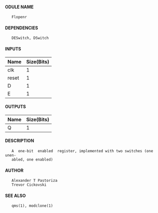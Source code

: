 #### ODULE NAME
       Flopenr

#### DEPENDENCIES
       DESwitch, DSwitch

#### INPUTS
Name  | Size(Bits)
------|------------
clk  |     1      
reset |     1      
D   |     1      
E   |     1      

#### OUTPUTS
Name | Size(Bits)
-----|------------
Q   |     1      

#### DESCRIPTION
       A  one-bit  enabled  register, implemented with two switches (one unen-
       abled, one enabled)

#### AUTHOR
       Alexander T Pastoriza
       Trevor Cickovski

#### SEE ALSO
       qms(1), modclone(1)
